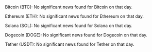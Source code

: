 Bitcoin (BTC): No significant news found for Bitcoin on that day.

Ethereum (ETH): No significant news found for Ethereum on that day.

Solana (SOL): No significant news found for Solana on that day.

Dogecoin (DOGE): No significant news found for Dogecoin on that day.

Tether (USDT): No significant news found for Tether on that day.